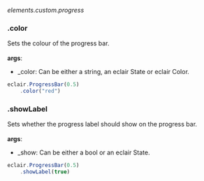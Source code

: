 _elements.custom.progress_
### .color
Sets the colour of the progress bar.  
<br/>**args**:
- _color: Can be either a string, an eclair State or eclair Color. 
```javascript
eclair.ProgressBar(0.5)
    .color("red")
```
### .showLabel
Sets whether the progress label should show on the progress bar.  
<br/>**args**:
- _show: Can be either a bool or an eclair State.
```javascript
eclair.ProgressBar(0.5)
    .showLabel(true)
```
